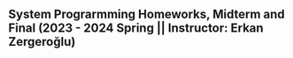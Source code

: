## System Prograrmming Homeworks, Midterm and Final (2023 - 2024 Spring || Instructor: Erkan Zergeroğlu)
